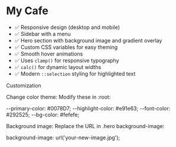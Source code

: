 #  My Cafe 

- ✅ Responsive design (desktop and mobile)
- ✅ Sidebar with a menu
- ✅ Hero section with background image and gradient overlay
- ✅ Custom CSS variables for easy theming
- ✅ Smooth hover animations
- ✅ Uses `clamp()` for responsive typography
- ✅ `calc()` for dynamic layout widths
- ✅ Modern `::selection` styling for highlighted text


Customization

 Change color theme:
Modify these in :root:

--primary-color: #0078D7;
--highlight-color: #e91e63;
--font-color: #292525;
--bg-color: #fefefe;

Background image:
Replace the URL in .hero background-image:

background-image: url('your-new-image.jpg');


